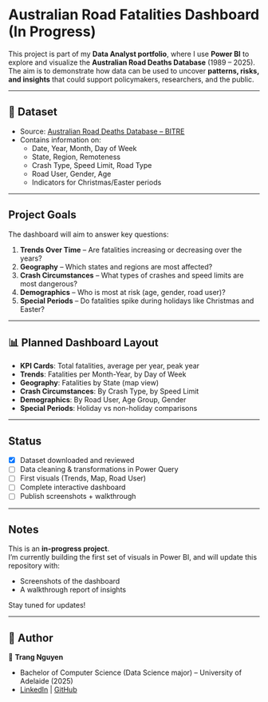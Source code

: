 # Australian Road Fatalities Dashboard (In Progress)

This project is part of my **Data Analyst portfolio**, where I use **Power BI** to explore and visualize the **Australian Road Deaths Database** (1989 – 2025).  
The aim is to demonstrate how data can be used to uncover **patterns, risks, and insights** that could support policymakers, researchers, and the public.

---

## 📂 Dataset
- Source: [Australian Road Deaths Database – BITRE](https://data.gov.au/dataset/ds-dga-b5f5d5cb-4fa1-4f5d-85f0-1d1cb7b8c6b7/details)  
- Contains information on:
  - Date, Year, Month, Day of Week  
  - State, Region, Remoteness  
  - Crash Type, Speed Limit, Road Type  
  - Road User, Gender, Age  
  - Indicators for Christmas/Easter periods  

---

## Project Goals
The dashboard will aim to answer key questions:  
1. **Trends Over Time** – Are fatalities increasing or decreasing over the years?  
2. **Geography** – Which states and regions are most affected?  
3. **Crash Circumstances** – What types of crashes and speed limits are most dangerous?  
4. **Demographics** – Who is most at risk (age, gender, road user)?  
5. **Special Periods** – Do fatalities spike during holidays like Christmas and Easter?  

---

## 📊 Planned Dashboard Layout
- **KPI Cards**: Total fatalities, average per year, peak year  
- **Trends**: Fatalities per Month-Year, by Day of Week  
- **Geography**: Fatalities by State (map view)  
- **Crash Circumstances**: By Crash Type, by Speed Limit  
- **Demographics**: By Road User, Age Group, Gender  
- **Special Periods**: Holiday vs non-holiday comparisons  

---

## Status
- [x] Dataset downloaded and reviewed  
- [ ] Data cleaning & transformations in Power Query  
- [ ] First visuals (Trends, Map, Road User)  
- [ ] Complete interactive dashboard  
- [ ] Publish screenshots + walkthrough  

---

## Notes
This is an **in-progress project**.  
I’m currently building the first set of visuals in Power BI, and will update this repository with:
- Screenshots of the dashboard  
- A walkthrough report of insights  

Stay tuned for updates!  

---

## 🔗 Author
👤 **Trang Nguyen**  
- Bachelor of Computer Science (Data Science major) – University of Adelaide (2025)  
- [LinkedIn](https://www.linkedin.com/) | [GitHub](https://github.com/)  

